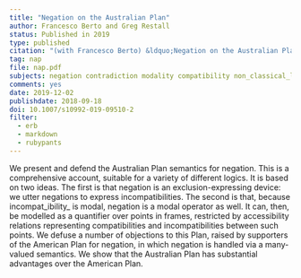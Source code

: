 ```yaml
---
title: "Negation on the Australian Plan"
author: Francesco Berto and Greg Restall
status: Published in 2019
type: published
citation: "(with Francesco Berto) &ldquo;Negation on the Australian Plan,&rdquo; <em>Journal of Philosophical Logic</em>, 48:6 (2019), 1119--1144"
tag: nap
file: nap.pdf
subjects: negation contradiction modality compatibility non_classical_logics modal_logics
comments: yes
date: 2019-12-02
publishdate: 2018-09-18
doi: 10.1007/s10992-019-09510-2
filter:
  - erb
  - markdown
  - rubypants
---
```

We present and defend the Australian Plan semantics for negation. This is a comprehensive account, suitable for a variety of different logics. It is based on two ideas. The first is that negation is an exclusion-expressing device: we utter negations to express incompatibilities. The second is that, because incompat_ibility_ is modal, negation is a modal operator as well. It can, then, be modelled as a quantifier over points in frames, restricted by accessibility relations representing compatibilities and incompatibilities between such points. We defuse  a number of objections to this Plan, raised by supporters of the American Plan for negation, in which negation is handled via a many-valued semantics. We show that the Australian Plan has substantial advantages over the American Plan.